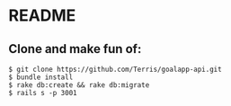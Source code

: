 # README
## Clone and make fun of:

    $ git clone https://github.com/Terris/goalapp-api.git
    $ bundle install
    $ rake db:create && rake db:migrate
    $ rails s -p 3001
